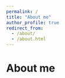 ```yaml
---
permalink: /
title: "About me"
author_profile: true
redirect_from: 
  - /about/
  - /about.html
---
```



About me
======

